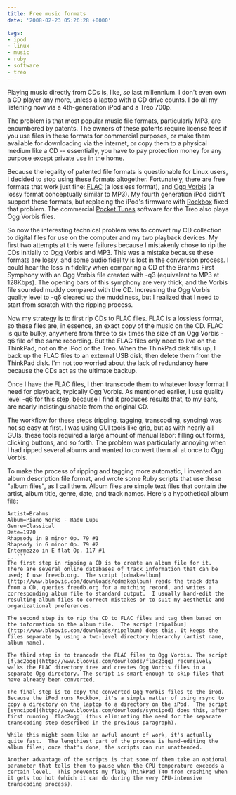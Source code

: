 ```yaml
---
title: Free music formats
date: '2008-02-23 05:26:28 +0000'

tags:
- ipod
- linux
- music
- ruby
- software
- treo
---
```

Playing music directly from CDs is, like, *so* last millennium.  I don't even own a CD player any more, unless a laptop with a CD drive counts.  I do all my listening now via a 4th-generation iPod and a Treo 700p.

The problem is that most popular music file formats, particularly MP3, are encumbered by patents.  The owners of these patents require license fees if you use files in these formats for commercial purposes, or make them available for downloading via the internet, or copy them to a physical medium like a CD  -- essentially, you have to pay protection money for any purpose except private use in the home.

Because the legality of patented file formats is questionable for Linux users, I decided to stop using these formats altogether.  Fortunately, there are free formats that work just fine: [FLAC](http://flac.sourceforge.net/) (a lossless format), and [Ogg Vorbis](http://www.vorbis.com/) (a lossy format conceptually similar to MP3).  My fourth generation iPod didn't support these formats, but replacing the iPod's firmware with [Rockbox](http://www.rockbox.org/) fixed that problem.  The commercial [Pocket Tunes](http://www.pocket-tunes.com/) software for the Treo also plays Ogg Vorbis files.

So now the interesting technical problem was to convert my CD collection to digital files for use on the computer and my two playback devices.  My first two attempts at this were failures because I mistakenly chose to rip the CDs initially to Ogg Vorbis and MP3.  This was a mistake because these formats are lossy, and some audio fidelity is lost in the conversion process.  I could hear the loss in fidelity when comparing a CD of the Brahms First Symphony with an Ogg Vorbis file created with -q3 (equivalent to MP3 at 128Kbps).  The opening bars of this symphony are very thick, and the Vorbis file sounded muddy compared with the CD.  Increasing the Ogg Vorbis quality level to -q6 cleared up the muddiness, but I realized that I need to start from scratch with the ripping process.

Now my strategy is to first rip CDs to FLAC files.  FLAC is a lossless format, so these files are, in essence, an exact copy of the music on the CD.  FLAC is quite bulky, anywhere from three to six times the size of an Ogg Vorbis -q6 file of the same recording.  But the FLAC files only need to live on the ThinkPad, not on the iPod or the Treo.  When the ThinkPad disk fills up, I back up the FLAC files to an external USB disk, then delete them from the ThinkPad disk.  I'm not too worried about the lack of redundancy here because the CDs act as the ultimate backup.

Once I have the FLAC files,  I then transcode them to whatever lossy format I need for playback, typically Ogg Vorbis.  As mentioned earlier, I use quality level -q6 for this step,  because I find it produces results that, to my ears, are nearly indistinguishable from the original CD.

The workflow for these steps (ripping, tagging, transcoding, syncing) was not so easy at first.  I was using GUI tools like grip, but as with nearly all GUIs, these tools required a  large amount of manual labor: filling out forms, clicking buttons, and so forth.  The problem was particularly annoying when I had ripped several albums and wanted to convert them all at once to Ogg Vorbis.

To make the process of ripping and tagging more automatic, I invented an album description file format, and wrote some Ruby scripts that use these "album files", as I call them.  Album files are simple text files that contain the artist, album title, genre, date, and track names.  Here's a hypothetical album file:
```
Artist=Brahms
Album=Piano Works - Radu Lupu
Genre=Classical
Date=1970
Rhapsody in B minor Op. 79 #1
Rhapsody in G minor Op. 79 #2
Intermezzo in E flat Op. 117 #1
...```
The first step in ripping a CD is to create an album file for it.  There are several online databases of track information that can be used; I use freedb.org.  The script [cdmakealbum](http://www.bloovis.com/downloads/cdmakealbum) reads the track data from a CD, queries freedb.org for a matching record, and writes a corresponding album file to standard output.  I usually hand-edit the resulting album files to correct mistakes or to suit my aesthetic and organizational preferences.

The second step is to rip the CD to FLAC files and tag them based on the information in the album file.  The script [ripalbum](http://www.bloovis.com/downloads/ripalbum) does this. It keeps the files separate by using a two-level directory hierarchy (artist name, album name).

The third step is to trancode the FLAC files to Ogg Vorbis. The script [flac2ogg](http://www.bloovis.com/downloads/flac2ogg) recursively walks the FLAC directory tree and creates Ogg Vorbis files in a separate Ogg directory. The script is smart enough to skip files that have already been converted.

The final step is to copy the converted Ogg Vorbis files to the iPod.  Because the iPod runs Rockbox, it's a simple matter of using rsync to copy a directory on the laptop to a directory on the iPod.  The script [syncipod](http://www.bloovis.com/downloads/syncipod) does this, after first running `flac2ogg` (thus eliminating the need for the separate transcoding step described in the previous paragraph).

While this might seem like an awful amount of work, it's actually quite fast.  The lengthiest part of the process is hand-editing the album files; once that's done, the scripts can run unattended.

Another advantage of the scripts is that some of them take an optional parameter that tells them to pause when the CPU temperature exceeds a certain level.  This prevents my flaky ThinkPad T40 from crashing when it gets too hot (which it can do during the very CPU-intensive transcoding process).
